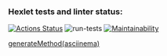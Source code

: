 ### Hexlet tests and linter status:
[![Actions Status](https://github.com/Oleg995/java-project-lvl2/workflows/hexlet-check/badge.svg)](https://github.com/Oleg995/java-project-lvl2/actions)
![run-tests](https://github.com/afiskon/go-rest-service-example/workflows/run-tests/badge.svg)
[![Maintainability](https://api.codeclimate.com/v1/badges/5b8f3ac1c30894d0e56c/maintainability)](https://codeclimate.com/github/Oleg995/java-project-lvl2/maintainability)


[generateMethod(asciinema)](https://asciinema.org/a/MDRn1468O3Cz8jB6jODoOFtj5) 
